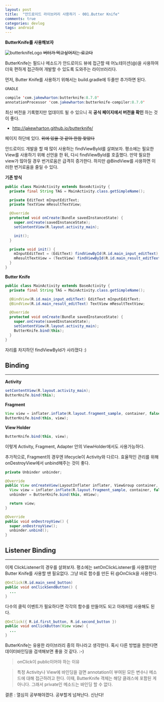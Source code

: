```yaml
---
layout: post
title:  "안드로이드 라이브러리 사용하기 - 001.Butter Knife"
comments: true
categories: devlog
tags: android
---
```


**ButterKnife를 사용해보자**

![butterknifeLogo](https://github.com/JakeWharton/butterknife/raw/master/website/static/logo.png)
~~버터가 먹고싶어지는 로고다~~

ButterKnife는 필드나 메소드가 안드로이드 뷰에 접근할 때 어노테이션(@)을 사용하여 더욱 편하게 접근하여 개발할 수 있도록 도와주는 라이브러리다.

먼저, Butter Knife를 사용하기 위해서는 build.gradle에 두줄만 추가하면 된다.

~~~java
GRADLE

compile 'com.jakewharton:butterknife:8.7.0'
annotationProcessor 'com.jakewharton:butterknife-compiler:8.7.0'
~~~

최신 버전을 기록했지만 업데이트 될 수 있으니 꼭 **공식 페이지에서 버전을 확인** 하는 것이 좋다.

* http://jakewharton.github.io/butterknife/

페이지 하단에 있다.
~~위에 있을 것 같아 한참 찾았다~~


 안드로이드 개발을 할 때 많이 사용하는 findViewById를 살펴보자. 평소에는 필요한 View를 사용하기 위해 선언을 한 뒤, 다시 findViewById를 호출했다. 만약 필요한 view가 많아질 경우 번거로움은 급격히 증가한다. 하지만 @BindView를 사용하면 이러한 번거로움을 줄일 수 있다.

**기존 방식**
~~~java
public class MainActivity extends BaseActivity {
  private final String TAG = MainActivity.class.getSimpleName();

  private EditText mInputEditText;
  private TextView mResultTextView;

  @Override
  protected void onCreate(Bundle savedInstanceState) {
    super.onCreate(savedInstanceState);
    setContentView(R.layout.activity_main);

    init();
  }

  private void init() {
    mInputEditText = (EditText) findViewById(R.id.main_input_editText);
    mResultTextView = (TextView) findViewById(R.id.main_result_editText);
  }
}
~~~

**Butter Knife**
~~~java
public class MainActivity extends BaseActivity {
  private final String TAG = MainActivity.class.getSimpleName();

  @BindView(R.id.main_input_editText) EditText mInputEditText;
  @BindView(R.id.main_result_editText) TextView mResultTextView;

  @Override
  protected void onCreate(Bundle savedInstanceState) {
    super.onCreate(savedInstanceState);
    setContentView(R.layout.activity_main);
    ButterKnife.bind(this);
  }
}
~~~

자리를 차지하던 findViewById가 사라졌다 :)


Binding
-----
- - -  
**Activity**
~~~java
setContentView(R.layout.activity_main);
ButterKnife.bind(this);
~~~


**Fragment**
~~~java
View view = inflater.inflate(R.layout.fragment_sample, container, false);
ButterKnife.bind(this, view);
~~~

**View Holder**
~~~java
ButterKnife.bind(this, view);
~~~

이렇게 Activity, Fragment, Adapter 안의 ViewHolder에서도 사용가능하다.

추가적으로, Fragment의 경우엔 lifecycle이 Activity와 다르다. 효율적인 관리를 위해 onDestroyView에서 unbind해주는 것이 좋다.
~~~java
private Unbinder unbinder;

@Override
public View onCreateView(LayoutInflater inflater, ViewGroup container, Bundle savedInstanceState) {
  View view = inflater.inflate(R.layout.fragment_sample, container, false);
  unbinder = ButterKnife.bind(this, mView);

  return view;
}

@Override
public void onDestroyView() {
  super.onDestroyView();
  unbinder.unbind();
}

~~~


Listener Binding
-----
- - -  
이제 ClickListener의 경우를 살펴보자.
평소에는 setOnClickListener를 사용했지만 Butter Knife를 사용할 땐 필요없다.
그냥 바로 함수를 만든 뒤 @OnClick을 사용한다.

~~~java
@OnClick(R.id.main_send_button)
public void onClickSendButton() {
  ...
}
~~~

다수의 클릭 이벤트가 필요하다면 각각의 함수를 만들어도 되고 아래처럼 사용해도 된다.

~~~java
@OnClick({ R.id.first_button, R.id.second_button })
public void onClickButton(View view) {
  ...
}
~~~

ButterKnife는 유용한 라이브러리 중의 하나라고 생각한다. 혹시 다른 방법을 원한다면 데이터바인딩을 검색해보면 좋을 것 같다. :-)  



> onClick이 public이어야 하는 이유

> 특정 Activity나 View에 바인딩을 걸면 annotation이 부여된 모든 변수나 메소드에 대해 접근하려고 한다. 이때, ButterKnife 객체는 해당 클래스에 포함된 게 아니다. 그래서 private인 메소드는 바인딩 할 수 없다.


결론 : 열심히 공부해야겠다. 공부할게 넘쳐난다. 신난다!
